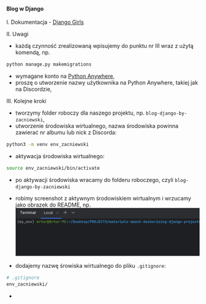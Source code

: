 #### Blog w Django

I. Dokumentacja - [Django Girls](https://tutorial.djangogirls.org/pl/)

II. Uwagi  
- każdą czynność zrealizowaną wpisujemy do punktu nr III wraz z użytą komendą, np.  
```bash
python manage.py makemigrations
```
- wymagane konto na [Python Anywhere](https://www.pythonanywhere.com/),  
- proszę o utworzenie nazwy użytkownika na Python Anywhere, takiej jak na Discordzie,  

III. Kolejne kroki
- tworzymy folder roboczy dla naszego projektu, np. `blog-django-by-zacniewski`,  
- utworzenie środowiska wirtualnego, nazwa środowiska powinna zawierać nr albumu lub nick z Discorda:  
```bash
python3 -m venv env_zacniewski
```
- aktywacja środowiska wirtualnego:  
```bash
source env_zacniewski/bin/activate
```
- po aktywacji środowiska wracamy do folderu roboczego, czyli `blog-django-by-zacniewski`
- robimy screenshot z aktywnym środowiskiem wirtualnym i wrzucamy jako obrazek do README, np.  
![venv](../utils/venv-screenshot.png)  

- dodajemy nazwę śrowiska wirtualnego do pliku `.gitignore`:  
```bash
# .gitignore
env_zacniewski/
```
- 